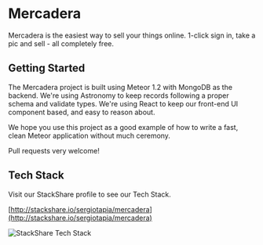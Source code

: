 # Mercadera

Mercadera is the easiest way to sell your things online. 1-click sign in, take a
pic and sell - all completely free.

## Getting Started

The Mercadera project is built using Meteor 1.2 with MongoDB as the backend.
We're using Astronomy to keep records following a proper schema and validate
types. We're using React to keep our front-end UI component based, and easy to
reason about.

We hope you use this project as a good example of how to write a fast, clean
Meteor application without much ceremony.

Pull requests very welcome!

## Tech Stack

Visit our StackShare profile to see our Tech Stack.

[http://stackshare.io/sergiotapia/mercadera](http://stackshare.io/sergiotapia/mercadera)

![StackShare Tech Stack](http://i.imgur.com/b02cbpO.png)
